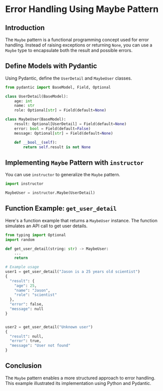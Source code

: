 # Error Handling Using Maybe Pattern

## Introduction

The `Maybe` pattern is a functional programming concept used for error handling. Instead of raising exceptions or returning `None`, you can use a `Maybe` type to encapsulate both the result and possible errors.

## Define Models with Pydantic

Using Pydantic, define the `UserDetail` and `MaybeUser` classes.

```python
from pydantic import BaseModel, Field, Optional

class UserDetail(BaseModel):
    age: int
    name: str
    role: Optional[str] = Field(default=None)

class MaybeUser(BaseModel):
    result: Optional[UserDetail] = Field(default=None)
    error: bool = Field(default=False)
    message: Optional[str] = Field(default=None)

    def __bool__(self):
        return self.result is not None
```

## Implementing `Maybe` Pattern with `instructor`

You can use `instructor` to generalize the `Maybe` pattern.

```python
import instructor

MaybeUser = instructor.Maybe(UserDetail)
```

## Function Example: `get_user_detail`

Here's a function example that returns a `MaybeUser` instance. The function simulates an API call to get user details.

```python
from typing import Optional
import random

def get_user_detail(string: str) -> MaybeUser:
    ...
    return

# Example usage
user1 = get_user_detail("Jason is a 25 years old scientist")
{
  "result": {
    "age": 25,
    "name": "Jason",
    "role": "scientist"
  },
  "error": false,
  "message": null
}


user2 = get_user_detail("Unknown user")
{
  "result": null,
  "error": true,
  "message": "User not found"
}
```

## Conclusion

The `Maybe` pattern enables a more structured approach to error handling. This example illustrated its implementation using Python and Pydantic.